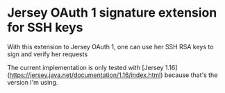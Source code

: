Jersey OAuth 1 signature extension for SSH keys
===============================================

With this extension to Jersey OAuth 1, one can use her SSH RSA keys to sign and verify her requests

The current implementation is only tested with [Jersey 1.16] (https://jersey.java.net/documentation/1.16/index.html) because that's the version I'm using.
